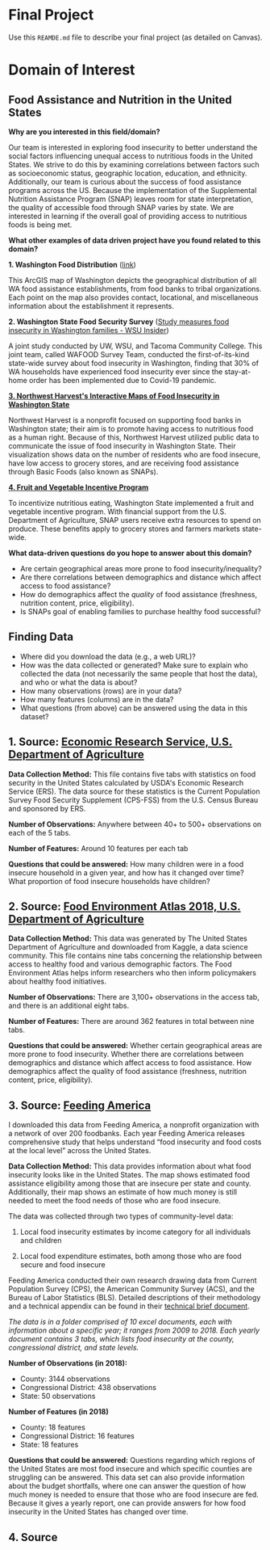 # Final Project
Use this `REAMDE.md` file to describe your final project (as detailed on Canvas).

# Domain of Interest

## Food Assistance and Nutrition in the United States

**Why are you interested in this field/domain?**

Our team is interested in exploring food insecurity to better understand the social factors influencing unequal access to nutritious foods in the United States. We strive to do this by examining correlations between factors such as socioeconomic status, geographic location, education, and ethnicity. Additionally, our team is curious about the success of food assistance programs across the US. Because the implementation of the Supplemental Nutrition Assistance Program (SNAP) leaves room for state interpretation, the quality of accessible food through SNAP varies by state. We are interested in learning if the overall goal of providing access to nutritious foods is being met.

**What other examples of data driven project have you found related to this domain?**

**1. Washington Food Distribution** ([link](https://nras.maps.arcgis.com/apps/webappviewer/index.html?id=b1ad1be260fe4ef8b877fc7064b0649f))

This ArcGIS map of Washington depicts the geographical distribution of all WA food assistance establishments, from food banks to tribal organizations. Each point on the map also provides contact, locational, and miscellaneous information about the establishment it represents.

**2. Washington State Food Security Survey** ([Study measures food insecurity in Washington families - WSU Insider](https://news.wsu.edu/2020/11/19/wsu-helping-washington-families-facing-food-insecurity/))

A joint study conducted by UW, WSU, and Tacoma Community College. This joint team, called WAFOOD Survey Team, conducted the first-of-its-kind state-wide survey about food insecurity in Washington, finding that 30% of WA households have experienced food insecurity ever since the stay-at-home order has been  implemented due to Covid-19 pandemic.

**[3. Northwest Harvest's Interactive Maps of Food Insecurity in Washington State](https://www.livestories.com/statistics/hunger-in-washington/washington/food-insecurity)**

Northwest Harvest is a nonprofit focused on supporting food banks in Washington state; their aim is to promote having access to nutritious food as a human right. Because of this, Northwest Harvest utilized public data to communicate the issue of food insecurity in Washington State. Their visualization shows data on the number of residents who are food insecure, have low access to grocery stores, and are receiving food assistance through Basic Foods (also known as SNAPs).

**[4. Fruit and Vegetable Incentive Program](https://www.doh.wa.gov/ForPublicHealthandHealthcareProviders/PublicHealthSystemResourcesandServices/Funding/FruitandVegetableIncentivesProgram)**

To incentivize nutritious eating, Washington State implemented a fruit and vegetable incentive program. With financial support from the U.S. Department of Agriculture, SNAP users receive extra resources to spend on produce. These benefits apply to grocery stores and farmers markets state-wide.  



**What data-driven questions do you hope to answer about this domain?**

  - Are certain geographical areas more prone to food insecurity/inequality?
  - Are there correlations between demographics and distance which affect access to food assistance?
  - How do demographics affect the _quality_ of food assistance (freshness, nutrition content, price, eligibility).
  - Is SNAPs goal of enabling families to purchase healthy food successful?


## Finding Data

- Where did you download the data (e.g., a web URL)?
- How was the data collected or generated? Make sure to explain who collected the data (not necessarily the same people that host the data), and who or what the data is about?
- How many observations (rows) are in your data?
- How many features (columns) are in the data?
- What questions (from above) can be answered using the data in this dataset?

## 1. **Source:** [Economic Research Service, U.S. Department of Agriculture](https://www.ers.usda.gov/topics/food-nutrition-assistance/food-security-in-the-us/interactive-charts-and-highlights)

**Data Collection Method:** This file contains five tabs with statistics on food security in the United States calculated by USDA's Economic Research Service (ERS). The data source for these statistics is the Current Population Survey Food Security Supplement (CPS-FSS) from the U.S. Census Bureau and sponsored by ERS.

**Number of Observations:** Anywhere between 40+ to 500+ observations on each of the 5 tabs.

**Number of Features:** Around 10 features per each tab

**Questions that could be answered:** How many children were in a food insecure household in a given year, and how has it changed over time? What proportion of food insecure households have children?


## 2. **Source:** [Food Environment Atlas 2018, U.S. Department of Agriculture](https://www.kaggle.com/carrie1/food-environment-atlas )

**Data Collection Method:** This data was generated by The United States Department of Agriculture and downloaded from Kaggle, a data science community. This file contains nine tabs concerning the relationship between access to healthy food and various demographic factors. The Food Environment Atlas helps inform researchers who then inform policymakers about healthy food initiatives.

**Number of Observations:** There are 3,100+ observations in the access tab, and there is an additional eight tabs.

**Number of Features:** There are around 362 features in total between nine tabs.

**Questions that could be answered:** Whether certain geographical areas are more prone to food insecurity. Whether there are correlations between demographics and distance which affect access to food assistance. How demographics affect the quality of food assistance (freshness, nutrition content, price, eligibility).


## 3. **Source:** [Feeding America](https://map.feedingamerica.org)

I downloaded this data from Feeding America, a nonprofit organization with a network of over 200 foodbanks. Each year Feeding America releases comprehensive study that helps understand “food insecurity and food costs at the local level” across the United States.

**Data Collection Method:** This data provides information about what food insecurity looks like in the United States. The map shows estimated food assistance eligibility among those that are insecure per state and county. Additionally, their map shows an estimate of how much money is still needed to meet the food needs of those who are food insecure.

The data was collected through two types of community-level data:

1.  Local food insecurity estimates by income category for all individuals and children

2. Local food expenditure estimates, both among those who are food secure and food insecure  

Feeding America conducted their own research drawing data from Current Population Survey (CPS), the American Community Survey (ACS), and the Bureau of Labor Statistics (BLS). Detailed descriptions of their methodology and a technical appendix can be found in their [technical brief document](https://www.feedingamerica.org/sites/default/files/2020-09/Map%20the%20Meal%20Gap%202020%20Technical%20Brief-Updated.pdf).

_The data is in a folder comprised of 10 excel documents, each with information about a specific year; it ranges from 2009 to 2018.  Each yearly document contains 3 tabs, which lists food insecurity at the county, congressional district, and state levels._

**Number of Observations (in 2018):**
 - County: 3144 observations
 - Congressional District: 438 observations
 - State: 50 observations

**Number of Features (in 2018)**
- County: 18 features
- Congressional District: 16 features
- State: 18 features

**Questions that could be answered:** Questions regarding which regions of the United States are most food insecure and which specific counties are struggling can be answered. This data set can also provide information about the budget shortfalls, where one can answer the question of how much money is needed to ensure that those who are food insecure are fed. Because it gives a yearly report, one can provide answers for how food insecurity in the United States has changed over time.

## 4. **Source**
